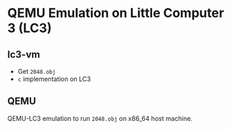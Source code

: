 # QEMU Emulation on Little Computer 3 (LC3)

## lc3-vm

- Get `2048.obj`
- `c` implementation on LC3

## QEMU

QEMU-LC3 emulation to run `2048.obj` on x86_64 host machine.
